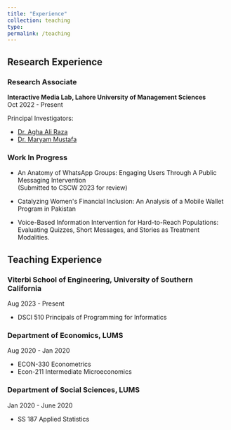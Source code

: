 ```yaml
---
title: "Experience"
collection: teaching
type: 
permalink: /teaching
---
```



## Research Experience

### Research Associate
**Interactive Media Lab, Lahore University of Management Sciences**  
Oct 2022 - Present

Principal Investigators:
- [Dr. Agha Ali Raza](https://aghaaliraza.com/)
- [Dr. Maryam Mustafa](https://www.maryamustafa.com/)

### Work In Progress

- An Anatomy of WhatsApp Groups: Engaging Users Through A Public Messaging Intervention  
  (Submitted to CSCW 2023 for review)

- Catalyzing Women's Financial Inclusion: An Analysis of a Mobile Wallet Program in Pakistan

- Voice-Based Information Intervention for Hard-to-Reach Populations: Evaluating Quizzes, Short Messages, and Stories as Treatment Modalities.

## Teaching Experience

### Viterbi School of Engineering, University of Southern California
Aug 2023 - Present
- DSCI 510 Principals of Programming for Informatics

### Department of Economics, LUMS  
Aug 2020 - Jan 2020
- ECON-330 Econometrics
- Econ-211 Intermediate Microeconomics

### Department of Social Sciences, LUMS  
Jan 2020 - June 2020
- SS 187 Applied Statistics
